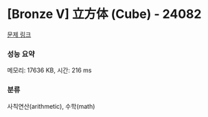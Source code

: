 # [Bronze V] 立方体 (Cube) - 24082 

[문제 링크](https://www.acmicpc.net/problem/24082) 

### 성능 요약

메모리: 17636 KB, 시간: 216 ms

### 분류

사칙연산(arithmetic), 수학(math)

